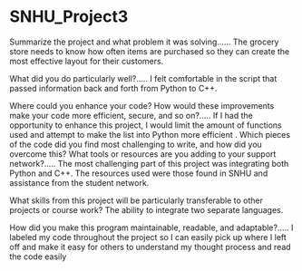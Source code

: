# SNHU_Project3
Summarize the project and what problem it was solving…… The grocery store needs to know how often items are purchased so they can create the most effective layout for their customers.

What did you do particularly well?..... I felt comfortable in the script that passed information back and forth from Python to C++.

Where could you enhance your code? How would these improvements make your code more efficient, secure, and so on?..... If I had the opportunity to enhance this project, I would limit the amount of functions used and attempt to make the list into Python more efficient
.
Which pieces of the code did you find most challenging to write, and how did you overcome this? What tools or resources are you adding to your support network?..... The most challenging part of this project was integrating both Python and C++. The resources used were those found in SNHU and assistance from the student network.

What skills from this project will be particularly transferable to other projects or course work? The  ability to integrate two separate languages. 

How did you make this program maintainable, readable, and adaptable?..... I labeled my code throughout the project so I can easily pick up where I left off and make it easy for others to understand my thought process and read the code easily
